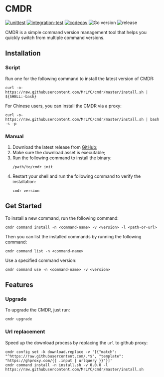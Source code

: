 # CMDR
[![unittest](https://github.com/mrlyc/cmdr/actions/workflows/unittest.yml/badge.svg)](https://github.com/mrlyc/cmdr/actions/workflows/unittest.yml) [![integration-test](https://github.com/mrlyc/cmdr/actions/workflows/integration-test.yml/badge.svg)](https://github.com/mrlyc/cmdr/actions/workflows/integration-test.yml) [![codecov](https://codecov.io/gh/MrLYC/cmdr/branch/master/graph/badge.svg?token=mo4TJP4mQt)](https://codecov.io/gh/MrLYC/cmdr) ![Go version](https://img.shields.io/github/go-mod/go-version/mrlyc/cmdr) ![release](https://img.shields.io/github/v/release/mrlyc/cmdr?label=version)

CMDR is a simple command version management tool that helps you quickly switch from multiple command versions.

## Installation

### Script
Run one for the following command to install the latest version of CMDR:

```shell
curl -o- https://raw.githubusercontent.com/MrLYC/cmdr/master/install.sh | ${SHELL:-bash}
```

For Chinese users, you can install the CMDR via a proxy:

```shell
curl -o- https://raw.githubusercontent.com/MrLYC/cmdr/master/install.sh | bash -s -p
```

### Manual
1. Download the latest release from [GitHub](https://github.com/mrlyc/cmdr/releases/latest);
2. Make sure the download asset is executable;
3. Run the following command to install the binary:
    ```shell
    /path/to/cmdr init
    ```
4. Restart your shell and run the following command to verify the installation:
    ```shell
    cmdr version
    ```

## Get Started
To install a new command, run the following command:
```shell
cmdr command install -n <command-name> -v <version> -l <path-or-url>
```

Then you can list the installed commands by running the following command:
```shell
cmdr command list -n <command-name>
```

Use a specified command version:
```shell
cmdr command use -n <command-name> -v <version>
```

## Features

### Upgrade
To upgrade the CMDR, just run:
```shell
cmdr upgrade
```

### Url replacement
Speed up the download process by replacing the `url` to github proxy:
```shell
cmdr config set -k download.replace -v '[{"match": "^https://raw.githubusercontent.com/.*$", "template": "https://ghproxy.com/{{ .input | urlquery }}"}]'
cmdr command install -n install.sh -v 0.0.0 -l https://raw.githubusercontent.com/MrLYC/cmdr/master/install.sh
```
